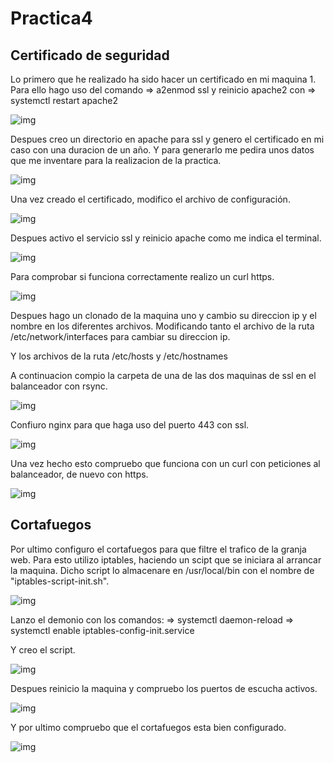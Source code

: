 # Practica4

## Certificado de seguridad

Lo primero que he realizado ha sido hacer un certificado en mi maquina 1\. Para ello hago uso del comando => a2enmod ssl y reinicio apache2 con => systemctl restart apache2

![img](https://github.com/FranJPerez/SWAP/blob/master/imagenes/1.png)

Despues creo un directorio en apache para ssl y genero el certificado en mi caso con una duracion de un año. Y para generarlo me pedira unos datos que me inventare para la realizacion de la practica.

![img](https://github.com/FranJPerez/SWAP/blob/master/imagenes/2.png)

Una vez creado el certificado, modifico el archivo de configuración.

![img](https://github.com/FranJPerez/SWAP/blob/master/imagenes/3.png)

Despues activo el servicio ssl y reinicio apache como me indica el terminal.

![img](https://github.com/FranJPerez/SWAP/blob/master/imagenes/4.png)

Para comprobar si funciona correctamente realizo un curl https.

![img](https://github.com/FranJPerez/SWAP/blob/master/imagenes/5.png)

Despues hago un clonado de la maquina uno y cambio su direccion ip y el nombre en los diferentes archivos. Modificando tanto el archivo de la ruta /etc/network/interfaces para cambiar su direccion ip.

Y los archivos de la ruta /etc/hosts y /etc/hostnames

A continuacion compio la carpeta de una de las dos maquinas de ssl en el balanceador con rsync.

![img](https://github.com/FranJPerez/SWAP/blob/master/imagenes/6.png)

Confiuro nginx para que haga uso del puerto 443 con ssl.

![img](https://github.com/FranJPerez/SWAP/blob/master/imagenes/7.png)

Una vez hecho esto compruebo que funciona con un curl con peticiones al balanceador, de nuevo con https.

![img](https://github.com/FranJPerez/SWAP/blob/master/imagenes/8.png)

## Cortafuegos

Por ultimo configuro el cortafuegos para que filtre el trafico de la granja web. Para esto utilizo iptables, haciendo un scipt que se iniciara al arrancar la maquina. Dicho script lo almacenare en /usr/local/bin con el nombre de "iptables-script-init.sh".

![img](https://github.com/FranJPerez/SWAP/blob/master/imagenes/9.png)

Lanzo el demonio con los comandos: => systemctl daemon-reload => systemctl enable iptables-config-init.service

Y creo el script.

![img](https://github.com/FranJPerez/SWAP/blob/master/imagenes/10.png)

Despues reinicio la maquina y compruebo los puertos de escucha activos.

![img](https://github.com/FranJPerez/SWAP/blob/master/imagenes/11.png)

Y por ultimo compruebo que el cortafuegos esta bien configurado.

![img](https://github.com/FranJPerez/SWAP/blob/master/imagenes/12.png)

